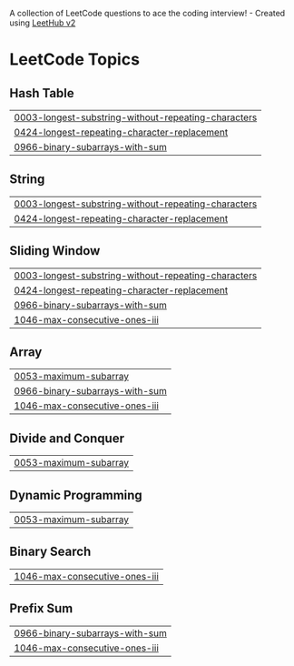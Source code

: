 A collection of LeetCode questions to ace the coding interview! - Created using [LeetHub v2](https://github.com/arunbhardwaj/LeetHub-2.0)
<!---LeetCode Topics Start-->
# LeetCode Topics
## Hash Table
|  |
| ------- |
| [0003-longest-substring-without-repeating-characters](https://github.com/IITApurba/Leetcode-Practice/tree/master/0003-longest-substring-without-repeating-characters) |
| [0424-longest-repeating-character-replacement](https://github.com/IITApurba/Leetcode-Practice/tree/master/0424-longest-repeating-character-replacement) |
| [0966-binary-subarrays-with-sum](https://github.com/IITApurba/Leetcode-Practice/tree/master/0966-binary-subarrays-with-sum) |
## String
|  |
| ------- |
| [0003-longest-substring-without-repeating-characters](https://github.com/IITApurba/Leetcode-Practice/tree/master/0003-longest-substring-without-repeating-characters) |
| [0424-longest-repeating-character-replacement](https://github.com/IITApurba/Leetcode-Practice/tree/master/0424-longest-repeating-character-replacement) |
## Sliding Window
|  |
| ------- |
| [0003-longest-substring-without-repeating-characters](https://github.com/IITApurba/Leetcode-Practice/tree/master/0003-longest-substring-without-repeating-characters) |
| [0424-longest-repeating-character-replacement](https://github.com/IITApurba/Leetcode-Practice/tree/master/0424-longest-repeating-character-replacement) |
| [0966-binary-subarrays-with-sum](https://github.com/IITApurba/Leetcode-Practice/tree/master/0966-binary-subarrays-with-sum) |
| [1046-max-consecutive-ones-iii](https://github.com/IITApurba/Leetcode-Practice/tree/master/1046-max-consecutive-ones-iii) |
## Array
|  |
| ------- |
| [0053-maximum-subarray](https://github.com/IITApurba/Leetcode-Practice/tree/master/0053-maximum-subarray) |
| [0966-binary-subarrays-with-sum](https://github.com/IITApurba/Leetcode-Practice/tree/master/0966-binary-subarrays-with-sum) |
| [1046-max-consecutive-ones-iii](https://github.com/IITApurba/Leetcode-Practice/tree/master/1046-max-consecutive-ones-iii) |
## Divide and Conquer
|  |
| ------- |
| [0053-maximum-subarray](https://github.com/IITApurba/Leetcode-Practice/tree/master/0053-maximum-subarray) |
## Dynamic Programming
|  |
| ------- |
| [0053-maximum-subarray](https://github.com/IITApurba/Leetcode-Practice/tree/master/0053-maximum-subarray) |
## Binary Search
|  |
| ------- |
| [1046-max-consecutive-ones-iii](https://github.com/IITApurba/Leetcode-Practice/tree/master/1046-max-consecutive-ones-iii) |
## Prefix Sum
|  |
| ------- |
| [0966-binary-subarrays-with-sum](https://github.com/IITApurba/Leetcode-Practice/tree/master/0966-binary-subarrays-with-sum) |
| [1046-max-consecutive-ones-iii](https://github.com/IITApurba/Leetcode-Practice/tree/master/1046-max-consecutive-ones-iii) |
<!---LeetCode Topics End-->